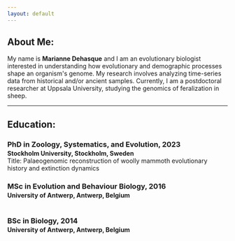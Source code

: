 ```yaml
---
layout: default
---
```

## About Me:

My name is **Marianne Dehasque** and I am an evolutionary biologist interested in understanding how evolutionary and demographic processes shape an organism's genome. My research involves analyzing time-series data from historical and/or ancient samples. Currently, I am a postdoctoral researcher at Uppsala University, studying the genomics of feralization in sheep.

---

## Education:

<h3 style="margin-bottom:2px;">PhD in Zoology, Systematics, and Evolution, 2023 </h3>
<h4 style="margin:0;">Stockholm University, Stockholm, Sweden</h4>
Title: Palaeogenomic reconstruction of woolly mammoth evolutionary history and extinction dynamics
<br>
<h3 style="margin-bottom:2px;">MSc in Evolution and Behaviour Biology, 2016 </h3>
<h4 style="margin:0;">University of Antwerp, Antwerp, Belgium</h4>
<br>
<h3 style="margin-bottom:2px;">BSc in Biology, 2014 </h3>
<h4 style="margin:0;">University of Antwerp, Antwerp, Belgium</h4>

